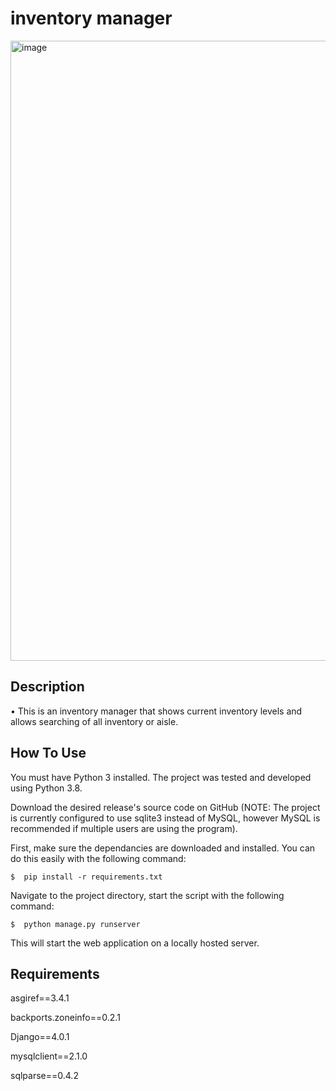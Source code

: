 # inventory manager
<img width="992" alt="image" src="https://user-images.githubusercontent.com/55501260/149480461-c47662d2-0e84-4eab-932d-112bea42441c.png">

<h2>Description</h2>
• This is an inventory manager that shows current inventory levels and allows searching of all inventory or aisle. 
<h2> How To Use </h2>
You must have Python 3 installed. The project was tested and developed using Python 3.8.

Download the desired release's source code on GitHub (NOTE: The project is currently configured to use sqlite3 instead of MySQL, however MySQL is recommended if multiple users are using the program). 

First, make sure the dependancies are downloaded and installed. You can do this easily with the following command:
```shell
$  pip install -r requirements.txt
```

Navigate to the project directory, start the script with the following command:

```shell
$  python manage.py runserver 
```
This will start the web application on a locally hosted server.

<h2>Requirements</h2>

asgiref==3.4.1

backports.zoneinfo==0.2.1

Django==4.0.1

mysqlclient==2.1.0

sqlparse==0.4.2
